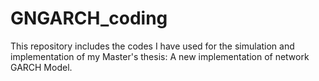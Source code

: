 # GNGARCH_coding
This repository includes the codes I have used for the simulation and implementation of my Master's thesis: A new implementation of network GARCH Model.
